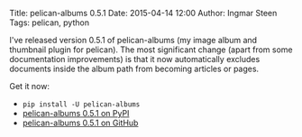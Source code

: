 Title: pelican-albums 0.5.1
Date: 2015-04-14 12:00
Author: Ingmar Steen
Tags: pelican, python

I've released version 0.5.1 of pelican-albums (my image album and thumbnail plugin for pelican). The most significant
change (apart from some documentation improvements) is that it now automatically excludes documents inside the album
path from becoming articles or pages.

Get it now:

- `pip install -U pelican-albums`
- [pelican-albums 0.5.1 on PyPI](https://pypi.python.org/pypi/pelican-albums/0.5.1)
- [pelican-albums 0.5.1 on GitHub](https://github.com/iksteen/pelican-albums/releases/tag/v0.5.1)
